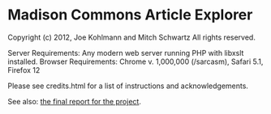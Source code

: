 Madison Commons Article Explorer
==================

Copyright (c) 2012, Joe Kohlmann and Mitch Schwartz
All rights reserved.

Server Requirements: Any modern web server running PHP with libxslt installed.
Browser Requirements: Chrome v. 1,000,000 (/sarcasm), Safari 5.1, Firefox 12

Please see credits.html for a list of instructions and acknowledgements.

See also: [the final report for the project](http://kohlmannj.github.io/vis-spring-2012-p2/img/kohlmann_vis-p2-final.pdf).

